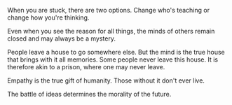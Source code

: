 When you are stuck, there are two options. Change who's teaching or change how you're thinking.

Even when you see the reason for all things, the minds of others remain closed and may always be a mystery.

People leave a house to go somewhere else. But the mind is the true house that brings with it all memories. Some people never leave this house. It is therefore akin to a prison, where one may never leave.

Empathy is the true gift of humanity. Those without it don't ever live.

The battle of ideas determines the morality of the future.